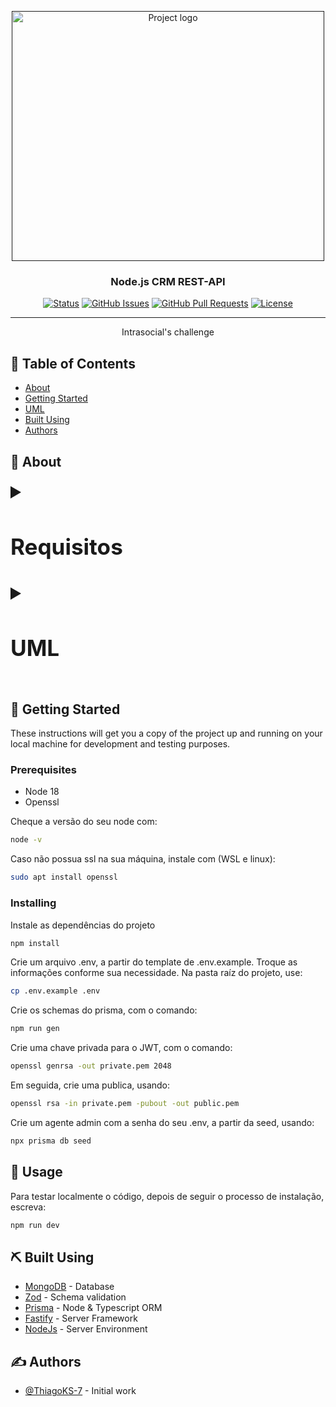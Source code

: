 <p align="center">
  <a href="" rel="noopener">
 <img width=500px height=400px src="https://github.com/ThiagoKS-7/crm-api/assets/83460816/0b163dfb-986c-4882-9afb-382383aab2a3" alt="Project logo"></a>
</p>

<h3 align="center">Node.js CRM REST-API</h3>

<div align="center">

[![Status](https://img.shields.io/badge/status-active-success.svg)]()
[![GitHub Issues](https://img.shields.io/github/issues/ThiagoKS-7/crm-api.svg)](https://github.com/ThiagoKS-7/crm-api/issues)
[![GitHub Pull Requests](https://img.shields.io/github/issues-pr/ThiagoKS-7/crm-api.svg)](https://github.com/ThiagoKS-7/crm-api/pulls)
[![License](https://img.shields.io/badge/license-MIT-blue.svg)](/LICENSE)

</div>

---

<p align="center"> Intrasocial's challenge
    <br> 
</p>

## 📝 Table of Contents

- [About](#about)
- [Getting Started](#getting_started)
- [UML](#uml)
- [Built Using](#built_using)
- [Authors](#authors)

## 🧐 About <a name = "about"></a>

<details>
  <summary style="font-size:30px; font-weight:bold"> <h3>Requisitos</h3></summary>

  ### Requisitos Funcionais:
- O sistema deve permitir o cadastro de clientes, contendo as seguintes informações: `nome, e-mail, telefone, endereço e status.`
- Ao se cadastrar, o cliente deve ser direcionado para ser atendido por um dos 20 agentes disponíveis de forma sequencial, ordenada pelo nome do agente.
- Cada agente deve ter uma lista de clientes atribuídos a ele, ordenada pelo momento em que foram cadastrados.
- Cada agente deve poder editar o status de cada cliente para `"Aguardando Atendimento", "Em Atendimento", "Proposta Feita", "Não Concluído" ou "Vendido"`.
- A tela para exibir os clientes deve conter colunas, sendo cada coluna um status e contendo os clientes que pertencem a ele. Os clientes devem ser ordenados por ordem de chegada na lista do agente.
- As colunas devem ser ordenadas dessa forma:  `"Aguardando Atendimento", "Em Atendimento", "Proposta Feita", "Não Concluído" ou "Vendido"`

### Requisitos Técnicos:
-  A aplicação deve ser desenvolvida utilizando `Node.js, MongoDB, AngularJS e Bootstrap`.
-  A API deve seguir o padrão RESTful e suportar as operações CRUD.
-  A interface web deve permitir o cadastro e edição de clientes, a visualização dos clientes atribuídos a cada agente, e a edição dos status dos clientes.
-  A interface web deve ser responsiva e utilizar Bootstrap para a criação do layout.
-  A aplicação deve ser hospedada online(ex.: Heroku) e o banco de dados deve estar no MongoDB Atlas.
</details>

<details>
  <summary style="font-size:30px; font-weight:bold"> <h3>UML</h3> <a name = "uml"></a></summary>

  ### Casos de uso:
   <img width=400px height=400px src="https://github.com/ThiagoKS-7/crm-api/assets/83460816/58b162d8-008f-4cac-b51a-ed928ced6ad8" alt="Usecase diagram" />

 ### Classes:
  <img width=450px height=350px src="https://github.com/ThiagoKS-7/crm-api/assets/83460816/4b14f2f8-544d-4897-88d5-0b7ba7667a4d" alt="Classes diagram" />
</details>


## 🏁 Getting Started <a name = "getting_started"></a>

These instructions will get you a copy of the project up and running on your local machine for development and testing purposes. 

### Prerequisites

- Node 18
- Openssl

Cheque a versão do seu node com:
```bash
node -v
```

Caso não possua ssl na sua máquina, instale com (WSL e linux):
```bash
sudo apt install openssl
```

### Installing

Instale as dependências do projeto
```bash
npm install
```

Crie um arquivo .env, a partir do template de .env.example. Troque as informações conforme sua necessidade.
Na pasta raíz do projeto, use:
```bash
cp .env.example .env
```

Crie os schemas do prisma, com o comando:
```bash
npm run gen
```

Crie uma chave privada para o JWT, com o comando:
```bash
openssl genrsa -out private.pem 2048
```

Em seguida, crie uma publica, usando:
```bash
openssl rsa -in private.pem -pubout -out public.pem
```

Crie um agente admin com a senha do seu .env, a partir da seed, usando:
```bash
npx prisma db seed
```

## 🎈 Usage <a name="usage"></a>

Para testar localmente  o código, depois de seguir o processo de instalação, escreva:
```bash
npm run dev
```


## ⛏️ Built Using <a name = "built_using"></a>

- [MongoDB](https://www.mongodb.com/) - Database
- [Zod](https://zod.dev/) - Schema validation
- [Prisma](https://www.prisma.io/) - Node & Typescript ORM
- [Fastify](https://www.fastify.io/) - Server Framework
- [NodeJs](https://nodejs.org/en/) - Server Environment

## ✍️ Authors <a name = "authors"></a>

- [@ThiagoKS-7](https://github.com/ThiagoKS-7) - Initial work
